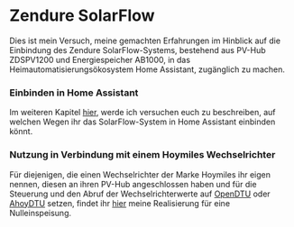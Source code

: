 # Zendure SolarFlow
Dies ist mein Versuch, meine gemachten Erfahrungen im Hinblick auf die Einbindung des Zendure SolarFlow-Systems, bestehend aus PV-Hub ZDSPV1200 und Energiespeicher AB1000, in das Heimautomatisierungsökosystem Home Assistant, zugänglich zu machen.
### Einbinden in Home Assistant
Im weiteren Kapitel [hier](solarflow.md), werde ich versuchen euch zu beschreiben, auf welchen Wegen ihr das SolarFlow-System in Home Assistant einbinden könnt.
### Nutzung in Verbindung mit einem Hoymiles Wechselrichter
Für diejenigen, die einen Wechselrichter der Marke Hoymiles ihr eigen nennen, diesen an ihren PV-Hub angeschlossen haben und für die Steuerung und den Abruf der Wechselrichterwerte auf [OpenDTU](https://github.com/tbnobody/OpenDTU) oder [AhoyDTU](https://ahoydtu.de/) setzen, findet ihr [hier](hoymiles.md) meine Realisierung für eine Nulleinspeisung.
